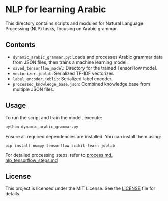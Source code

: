 # NLP for learning Arabic

This directory contains scripts and modules for Natural Language Processing (NLP) tasks, focusing on Arabic grammar.

## Contents

- `dynamic_arabic_grammar.py`: Loads and processes Arabic grammar data from JSON files, then trains a machine learning model.
- `saved_tensorflow_model`: Directory for the trained TensorFlow model.
- `vectorizer.joblib`: Serialized TF-IDF vectorizer.
- `label_encoder.joblib`: Serialized label encoder.
- `processed_knowledge_base.json`: Combined knowledge base from multiple JSON files.

## Usage

To run the script and train the model, execute:
```
python dynamic_arabic_grammar.py
```

Ensure all required dependencies are installed. You can install them using:
```
pip install numpy tensorflow scikit-learn joblib
```

For detailed processing steps, refer to [process.md](process.md), [nlp_tensorflow_steps.md](nlp_tensorflow_steps.md)

## License

This project is licensed under the MIT License. See the [LICENSE](../LICENSE) file for details.
